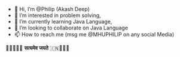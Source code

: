 - 👋 Hi, I’m @Philip (Akash Deep)
- 👀 I’m interested in problem solving,
- 🌱 I’m currently learning Java Language,
- 💞️ I’m looking to collaborate on Java Language
- 📫 How to reach me (msg me @MHUPHILIP on any social Media)

🤗😊🌹🇮🇳 **सत्यमेव जयते** 🇮🇳🌹😊🤗

<!---
MHUPHILIP/MHUPHILIP is a ✨ special ✨ repository because its `README.md` (this file) appears on your GitHub profile.
You can click the Preview link to take a look at your changes.
--->
